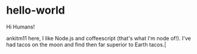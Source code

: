 # hello-world

Hi Humans!

ankitm11 here, I like Node.js and coffeescript (that's what I'm node of!).
I've had tacos on the moon and find then far superior to Earth tacos.|
